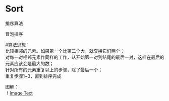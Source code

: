 # Sort
排序算法

冒泡排序

#算法思想：  
比较相邻的元素。如果第一个比第二个大，就交换它们两个；  
对每一对相邻元素作同样的工作，从开始第一对到结尾的最后一对，这样在最后的元素应该会是最大的数；  
针对所有的元素重复以上的步骤，除了最后一个；  
重复步骤1~3，直到排序完成  

图解：  
！[Image Text](https://github.com/penghuaijie/Sort/blob/master/GifAndImage/140153i7562exzjrnagaja%20(1).gif)

